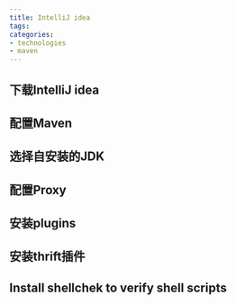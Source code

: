 ```yaml
---
title: IntelliJ idea
tags: 
categories:
- technologies
- maven
---
```


## 下载IntelliJ idea

## 配置Maven

## 选择自安装的JDK

## 配置Proxy

## 安装plugins

## 安装thrift插件

## Install shellchek to verify shell scripts
